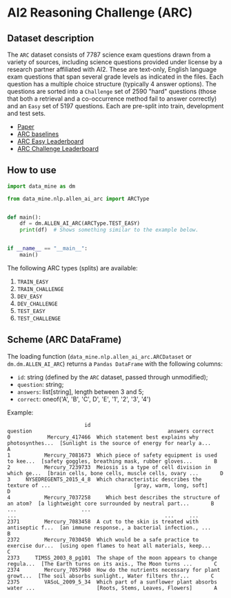 # AI2 Reasoning Challenge (ARC)


Dataset description
-------------------

The `ARC` dataset consists of 7787 science exam questions drawn from a variety
of sources, including science questions provided under license by a research
partner affiliated with AI2. These are text-only, English language exam
questions that span several grade levels as indicated in the files. Each
question has a multiple choice structure (typically 4 answer options). The
questions are sorted into a `Challenge` set of 2590 "hard" questions (those
that both a retrieval and a co-occurrence method fail to answer correctly) and
an `Easy` set of 5197 questions. Each are pre-split into train, development
and test sets.

* [Paper](https://arxiv.org/pdf/1803.05457.pdf)
* [ARC baselines](https://github.com/allenai/arc-solvers)
* [ARC Easy Leaderboard](https://leaderboard.allenai.org/arc_easy/submissions/public)
* [ARC Challenge Leaderboard](https://leaderboard.allenai.org/arc/submissions/public)


How to use
----------

```python
import data_mine as dm

from data_mine.nlp.allen_ai_arc import ARCType


def main():
    df = dm.ALLEN_AI_ARC(ARCType.TEST_EASY)
    print(df)  # Shows something similar to the example below.


if __name__ == "__main__":
    main()
```

The following ARC types (splits) are available:
1. `TRAIN_EASY`
2. `TRAIN_CHALLENGE`
3. `DEV_EASY`
4. `DEV_CHALLENGE`
5. `TEST_EASY`
6. `TEST_CHALLENGE`


Scheme (ARC DataFrame)
-----------------------

The loading function (`data_mine.nlp.allen_ai_arc.ARCDataset` or `dm.dm.ALLEN_AI_ARC`)
returns a `Pandas DataFrame` with the following columns:
* `id`: string (defined by the `ARC` dataset, passed through unmodified);
* `question`: string;
* `answers`: list[string], length between 3 and 5;
* `correct`: oneof('A', 'B', 'C', D', 'E', '1', '2', '3', '4')

Example:
```
                         id                                           question                                            answers correct
0            Mercury_417466  Which statement best explains why photosynthes...  [Sunlight is the source of energy for nearly a...       A
1           Mercury_7081673  Which piece of safety equipment is used to kee...  [safety goggles, breathing mask, rubber gloves...       B
2           Mercury_7239733  Meiosis is a type of cell division in which ge...  [brain cells, bone cells, muscle cells, ovary ...       D
3     NYSEDREGENTS_2015_4_8  Which characteristic describes the texture of ...                           [gray, warm, long, soft]       D
4           Mercury_7037258     Which best describes the structure of an atom?  [a lightweight core surrounded by neutral part...       B
...                     ...                                                ...                                                ...     ...
2371        Mercury_7083458  A cut to the skin is treated with antiseptic f...  [an immune response., a bacterial infection., ...       B
2372        Mercury_7030450  Which would be a safe practice to exercise dur...  [using open flames to heat all materials, keep...       C
2373     TIMSS_2003_8_pg101  The shape of the moon appears to change regula...  [The Earth turns on its axis., The Moon turns ...       C
2374        Mercury_7057960  How do the nutrients necessary for plant growt...  [The soil absorbs sunlight., Water filters thr...       C
2375        VASoL_2009_5_34  Which part of a sunflower plant absorbs water ...                    [Roots, Stems, Leaves, Flowers]       A
```
